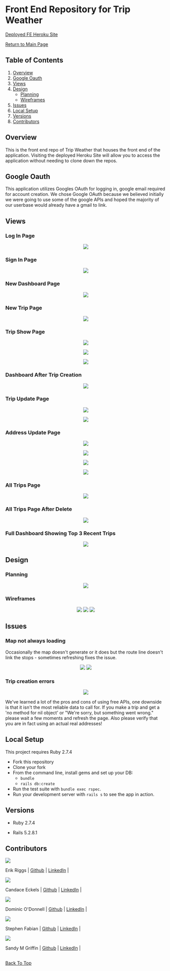 # Front End Repository for Trip Weather

[Deployed FE Heroku Site](https://trip-weather-2022-fe.herokuapp.com)

[Return to Main Page](https://github.com/TripWeather)

## Table of Contents

1. [Overview](#overview)
2. [Google Oauth](#google-oauth)
3. [Views](#views)
4. [Design](#design)
	- [Planning](#planning)
	- [Wireframes](#wireframes)
5. [Issues](#issues)
6. [Local Setup](#local-setup)
7. [Versions](#versions)
8. [Contributors](#contributors)

## Overview
This is the front end repo of Trip Weather that houses the front end of the application. Visiting the deployed Heroku Site will allow you to access the application without needing to clone down the repos.

## Google Oauth 
This application utilizes Googles OAuth for logging in, google email required for account creation. We chose Google OAuth because we believed initially we were going to use some of the google APIs and hoped the majority of our userbase would already have a gmail to link.

## Views

### Log In Page
<p align="center">
	<img src="https://github.com/TripWeather/.github/blob/main/profile/assets/1_home_page.png?raw=true" />
</p>

### Sign In Page
<p align="center">
	<img src="https://github.com/TripWeather/.github/blob/main/profile/assets/2_sign_in_screen.png?raw=true" />
</p>

### New Dashboard Page
<p align="center">
	<img src="https://github.com/TripWeather/.github/blob/main/profile/assets/3_dashboard_new.png?raw=true" />
</p>

### New Trip Page
<p align="center">
	<img src="https://github.com/TripWeather/.github/blob/main/profile/assets/4_new_trip.png?raw=true" />
</p>

### Trip Show Page
<p align="center">
	<img src="https://github.com/TripWeather/.github/blob/main/profile/assets/5_show_trip_1.png?raw=true" />
</p>
<p align="center">
	<img src="https://github.com/TripWeather/.github/blob/main/profile/assets/6_show_trip_2.png?raw=true" />
</p>
<p align="center">
	<img src="https://github.com/TripWeather/.github/blob/main/profile/assets/7_show_trip_3.png?raw=true" />
</p>

### Dashboard After Trip Creation
<p align="center">
	<img src="https://github.com/TripWeather/.github/blob/main/profile/assets/8_dashboard_trip.png?raw=true" />
</p>

### Trip Update Page
<p align="center">
	<img src="https://github.com/TripWeather/.github/blob/main/profile/assets/9_update_trip.png?raw=true" />
</p>
<p align="center">
	<img src="https://github.com/TripWeather/.github/blob/main/profile/assets/10_update_trip_2.png?raw=true" />
</p>

### Address Update Page
<p align="center">
	<img src="https://github.com/TripWeather/.github/blob/main/profile/assets/11_update_address_1.png?raw=true" />
</p>
<p align="center">
	<img src="https://github.com/TripWeather/.github/blob/main/profile/assets/12_update_address_2.png?raw=true" />
</p>
<p align="center">
	<img src="https://github.com/TripWeather/.github/blob/main/profile/assets/13_update_address_3.png?raw=true" />
</p>
<p align="center">
	<img src="https://github.com/TripWeather/.github/blob/main/profile/assets/14_update_address_4.png?raw=true" />
</p>

### All Trips Page
<p align="center">
	<img src="https://github.com/TripWeather/.github/blob/main/profile/assets/15_all_trips.png?raw=true" />
</p>

### All Trips Page After Delete
<p align="center">
	<img src="https://github.com/TripWeather/.github/blob/main/profile/assets/16_delete_trip.png?raw=true" />
</p>

### Full Dashboard Showing Top 3 Recent Trips
<p align="center">
	<img src="https://github.com/TripWeather/.github/blob/main/profile/assets/17_3_trip_list.png?raw=true" />
</p>

## Design

### Planning
<p align="center">
	<img src="https://github.com/TripWeather/.github/blob/main/profile/assets/miro_planning.png?raw=true" />
</p>

### Wireframes
<p align="center">
	<img src="https://github.com/TripWeather/.github/blob/main/profile/assets/wireframe_1.png?raw=true" />
	<img src="https://github.com/TripWeather/.github/blob/main/profile/assets/wireframe_2.png?raw=true" />
	<img src="https://github.com/TripWeather/.github/blob/main/profile/assets/wireframe_3.png?raw=true" />
</p>

## Issues
### Map not always loading
Occasionally the map doesn't generate or it does but the route line doesn't link the stops - sometimes refreshing fixes the issue.

<p align="center">
	<img src="https://github.com/TripWeather/.github/blob/main/profile/assets/6_show_trip_2.png?raw=true" />
	<img src="https://github.com/TripWeather/.github/blob/main/profile/assets/_show_trip_2.png?raw=true" />
</p>


### Trip creation errors

<p align="center">
	<img src="https://github.com/TripWeather/.github/blob/main/profile/assets/FE_creation_error.png?raw=true" />
</p>

We've learned a lot of the pros and cons of using free APIs, one downside is that it isn't the most reliable data to call for. If you make a trip and get a 'no method for nil object' or "We're sorry, but something went wrong." please wait a few moments and refresh the page. Also please verify that you are in fact using an actual real addresses!


## Local Setup

This project requires Ruby 2.7.4

* Fork this repository
* Clone your fork
* From the command line, install gems and set up your DB:
    * `bundle`
    * `rails db:create`
* Run the test suite with `bundle exec rspec`.
* Run your development server with `rails s` to see the app in action.

## Versions

- Ruby 2.7.4

- Rails 5.2.8.1

## Contributors



<img src="https://avatars.githubusercontent.com/u/106836658?s=120&v=4" />
 
Erik Riggs | [Github](https://github.com/eriggs0207) | [LinkedIn](https://www.linkedin.com/in/erik-riggs/) |


<img src="https://avatars.githubusercontent.com/u/100653933?s=120&v=4" />

Candace Eckels | [Github](https://github.com/cece-132) | [LinkedIn](https://www.linkedin.com/in/candace-eckels-b66089201/) |


<img src="https://avatars.githubusercontent.com/u/93290186?s=120&v=4" />

Dominic O'Donnell | [Github](https://github.com/Dominicod) | [LinkedIn](https://www.linkedin.com/in/dominic-odonnell/) |


<img src="https://avatars.githubusercontent.com/u/80183557?s=120&v=4" />

Stephen Fabian | [Github](https://github.com/stephenfabian) | [LinkedIn](https://www.linkedin.com/in/stephen-fabian-5498658a/) |


<img src="https://avatars.githubusercontent.com/u/59062958?s=120&v=4" />

Sandy M Griffin | [Github](https://github.com/SandyyMarie) | [LinkedIn](https://www.linkedin.com/in/sandy-marie/) |

##
[Back To Top](#front-end-repository-for-trip-weather)
